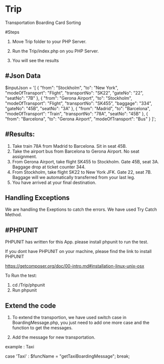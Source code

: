 # Trip
Transportation Boarding Card Sorting

#Steps

1) Move Trip folder to your PHP Server.

2) Run the Trip/index.php on you PHP Server.

3) You will see the results

#Json Data 
-----------

$inputJson = '[
				{
					"from": "Stockholm",
					"to": "New York",
					"modeOfTransport": "Flight",
					"transportNo": "SK22",
					"gateNo": "22",
					"seatNo": "7B"
				}, {
					"from": "Gerona Airport",
					"to": "Stockholm",
					"modeOfTransport": "Flight",
					"transportNo": "SK455",
					"baggage": "334",
					"gateNo": "45B",
					"seatNo": "3A"
				}, {
					"from": "Madrid",
					"to": "Barcelona",
					"modeOfTransport": "Train",
					"transportNo": "78A",
					"seatNo": "45B"
				}, {
					"from": "Barcelona",
					"to": "Gerona Airport",
					"modeOfTransport": "Bus"
				}
			]';

#Results:
--------

1) Take train 78A from Madrid to Barcelona. Sit in seat 45B.
2) Take the airport bus from Barcelona to Gerona Airport. No seat assignment.
3) From Gerona Airport, take flight SK455 to Stockholm. Gate 45B, seat 3A. Baggage drop at ticket counter 344.
4) From Stockholm, take flight SK22 to New York JFK. Gate 22, seat 7B. Baggage will we automatically transferred from your last leg.
5) You have arrived at your final destination.

Handling Exceptions
-------------------

We are handling the Exeptions to catch the errors. We have used Try Catch Method.


#PHPUNIT
---------

PHPUNIT has written for this App. please install phpunit to run the test.

If you dont have PHPUNIT on your machine, please find the link to install PHPUNIT

https://getcomposer.org/doc/00-intro.md#installation-linux-unix-osx

To Run the test:

1) cd /Trip/phpunit
2) Run phpunit

Extend the code
----------------
1) To extend the transportion, we have used switch case in BoardingMessage.php, you just need to add one more case and the function to get the messages.

2) Add the message for new transportation.

example : Taxi

case 'Taxi' :
			$funcName = "getTaxiBoardingMessage";
			break;



